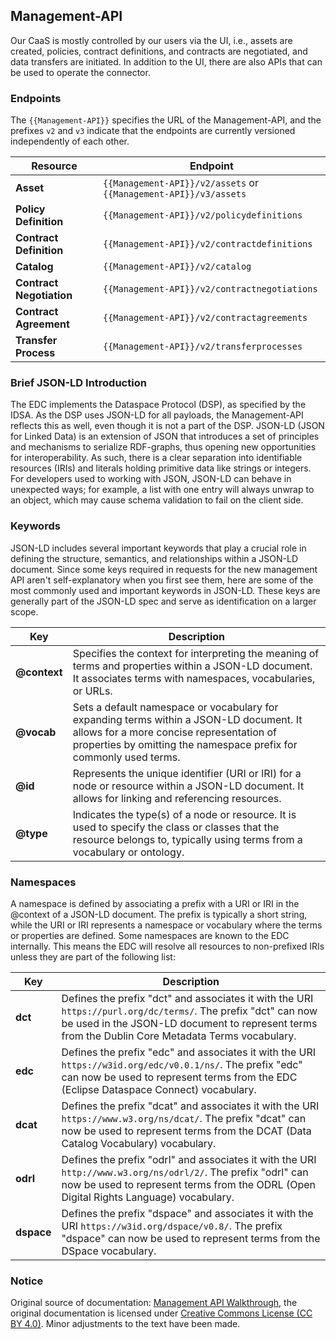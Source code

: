 ## Management-API

Our CaaS is mostly controlled by our users via the UI, i.e., assets are created, policies, contract definitions, and contracts are negotiated, and data transfers are initiated. In addition to the UI, there are also APIs that can be used to operate the connector.

### Endpoints

The `{{Management-API}}` specifies the URL of the Management-API, and the prefixes `v2` and `v3` indicate that the endpoints are currently versioned independently of each other.

| Resource            | Endpoint                                      |
|---------------------|-----------------------------------------------|
| **Asset**           | `{{Management-API}}/v2/assets` or `{{Management-API}}/v3/assets` |
| **Policy Definition** | `{{Management-API}}/v2/policydefinitions`    |
| **Contract Definition** | `{{Management-API}}/v2/contractdefinitions` |
| **Catalog**         | `{{Management-API}}/v2/catalog`               |
| **Contract Negotiation** | `{{Management-API}}/v2/contractnegotiations` |
| **Contract Agreement** | `{{Management-API}}/v2/contractagreements`   |
| **Transfer Process** | `{{Management-API}}/v2/transferprocesses`     |

### Brief JSON-LD Introduction

The EDC implements the Dataspace Protocol (DSP), as specified by the IDSA. As the DSP uses JSON-LD for all payloads, the Management-API reflects this as well, even though it is not a part of the DSP. JSON-LD (JSON for Linked Data) is an extension of JSON that introduces a set of principles and mechanisms to serialize RDF-graphs, thus opening new opportunities for interoperability. As such, there is a clear separation into identifiable resources (IRIs) and literals holding primitive data like strings or integers. For developers used to working with JSON, JSON-LD can behave in unexpected ways; for example, a list with one entry will always unwrap to an object, which may cause schema validation to fail on the client side.

### Keywords

JSON-LD includes several important keywords that play a crucial role in defining the structure, semantics, and relationships within a JSON-LD document. Since some keys required in requests for the new management API aren't self-explanatory when you first see them, here are some of the most commonly used and important keywords in JSON-LD. These keys are generally part of the JSON-LD spec and serve as identification on a larger scope.

| Key         | Description                                                                                                                                                       |
|-------------|-------------------------------------------------------------------------------------------------------------------------------------------------------------------|
| **@context** | Specifies the context for interpreting the meaning of terms and properties within a JSON-LD document. It associates terms with namespaces, vocabularies, or URLs.  |
| **@vocab**   | Sets a default namespace or vocabulary for expanding terms within a JSON-LD document. It allows for a more concise representation of properties by omitting the namespace prefix for commonly used terms. |
| **@id**      | Represents the unique identifier (URI or IRI) for a node or resource within a JSON-LD document. It allows for linking and referencing resources.                  |
| **@type**    | Indicates the type(s) of a node or resource. It is used to specify the class or classes that the resource belongs to, typically using terms from a vocabulary or ontology. |

### Namespaces

A namespace is defined by associating a prefix with a URI or IRI in the @context of a JSON-LD document. The prefix is typically a short string, while the URI or IRI represents a namespace or vocabulary where the terms or properties are defined. Some namespaces are known to the EDC internally. This means the EDC will resolve all resources to non-prefixed IRIs unless they are part of the following list:

| Key   | Description                                                                                                                                                   |
|-------|---------------------------------------------------------------------------------------------------------------------------------------------------------------|
| **dct**   | Defines the prefix "dct" and associates it with the URI `https://purl.org/dc/terms/`. The prefix "dct" can now be used in the JSON-LD document to represent terms from the Dublin Core Metadata Terms vocabulary. |
| **edc**   | Defines the prefix "edc" and associates it with the URI `https://w3id.org/edc/v0.0.1/ns/`. The prefix "edc" can now be used to represent terms from the EDC (Eclipse Dataspace Connect) vocabulary. |
| **dcat**  | Defines the prefix "dcat" and associates it with the URI `https://www.w3.org/ns/dcat/`. The prefix "dcat" can now be used to represent terms from the DCAT (Data Catalog Vocabulary) vocabulary.       |
| **odrl**  | Defines the prefix "odrl" and associates it with the URI `http://www.w3.org/ns/odrl/2/`. The prefix "odrl" can now be used to represent terms from the ODRL (Open Digital Rights Language) vocabulary.  |
| **dspace**| Defines the prefix "dspace" and associates it with the URI `https://w3id.org/dspace/v0.8/`. The prefix "dspace" can now be used to represent terms from the DSpace vocabulary.                       |

### Notice

Original source of documentation: [Management API Walkthrough](https://github.com/eclipse-tractusx/tractusx-edc/blob/ea38686f449651a833fb62e1733e0424a2f9b224/docs/usage/management-api-walkthrough/README.md), the original documentation is licensed under [Creative Commons License (CC BY 4.0)](https://creativecommons.org/licenses/by/4.0/legalcode). Minor adjustments to the text have been made.

